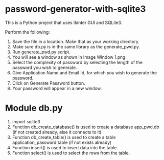 # password-generator-with-sqlite3
This is a Python project that uses tkinter GUI and SQLite3.

Perform the following:
1. Save the file in a location. Make that as your working directory.
2. Make sure db.py is in the same library as the generate_pwd.py.
3. Run generate_pwd.py script.
4. You will see a window as shown in Image Window 1.png
5. Select the complexity of password by selecting the length of the password you wish to generate.
6. Give Application Name and Email Id, for which you wish to generate the password.
7. Click on Generate Password button.
8. Your password will appear in a new window.


# Module db.py
1. import sqlite3
2. Function db_create_database() is used to create a database app_pwd.db (if not created already, else it connects to it)
3. Function db_create_table() is used to create a table application_password table (if not exists already)
4. Function insert() is used to insert data into the table.
5. Function select() is used to select the rows from the table.
